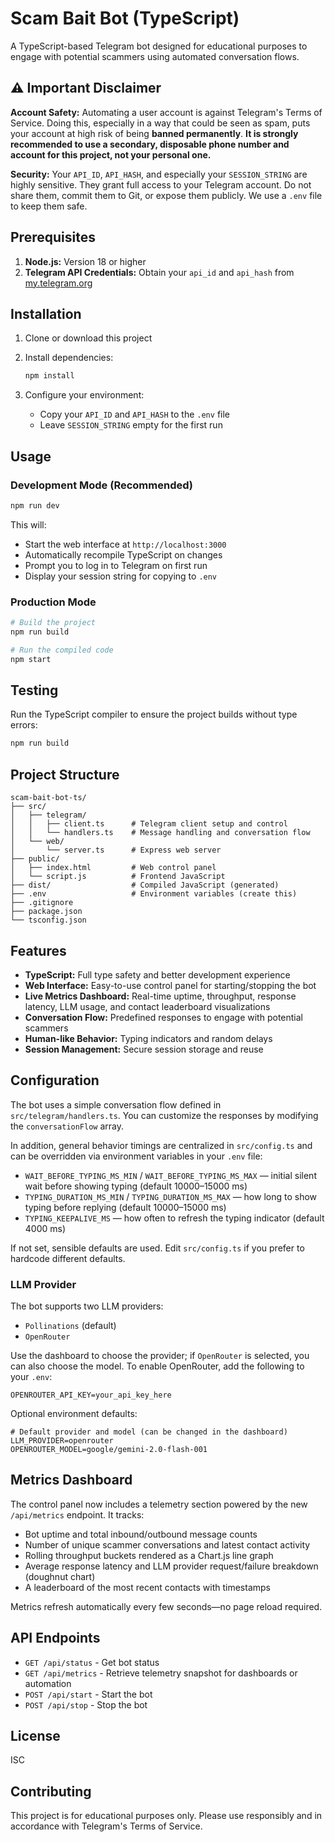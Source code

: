 # Scam Bait Bot (TypeScript)

A TypeScript-based Telegram bot designed for educational purposes to engage with potential scammers using automated conversation flows.

## ⚠️ Important Disclaimer

**Account Safety:** Automating a user account is against Telegram's Terms of Service. Doing this, especially in a way that could be seen as spam, puts your account at high risk of being **banned permanently**. **It is strongly recommended to use a secondary, disposable phone number and account for this project, not your personal one.**

**Security:** Your `API_ID`, `API_HASH`, and especially your `SESSION_STRING` are highly sensitive. They grant full access to your Telegram account. Do not share them, commit them to Git, or expose them publicly. We use a `.env` file to keep them safe.

## Prerequisites

1. **Node.js:** Version 18 or higher
2. **Telegram API Credentials:** Obtain your `api_id` and `api_hash` from [my.telegram.org](https://my.telegram.org)

## Installation

1. Clone or download this project
2. Install dependencies:
   ```bash
   npm install
   ```

3. Configure your environment:
   - Copy your `API_ID` and `API_HASH` to the `.env` file
   - Leave `SESSION_STRING` empty for the first run

## Usage

### Development Mode (Recommended)
```bash
npm run dev
```

This will:
- Start the web interface at `http://localhost:3000`
- Automatically recompile TypeScript on changes
- Prompt you to log in to Telegram on first run
- Display your session string for copying to `.env`

### Production Mode
```bash
# Build the project
npm run build

# Run the compiled code
npm start
```

## Testing

Run the TypeScript compiler to ensure the project builds without type errors:

```bash
npm run build
```

## Project Structure

```
scam-bait-bot-ts/
├── src/
│   ├── telegram/
│   │   ├── client.ts      # Telegram client setup and control
│   │   └── handlers.ts    # Message handling and conversation flow
│   └── web/
│       └── server.ts      # Express web server
├── public/
│   ├── index.html         # Web control panel
│   └── script.js          # Frontend JavaScript
├── dist/                  # Compiled JavaScript (generated)
├── .env                   # Environment variables (create this)
├── .gitignore
├── package.json
└── tsconfig.json
```

## Features

- **TypeScript:** Full type safety and better development experience
- **Web Interface:** Easy-to-use control panel for starting/stopping the bot
- **Live Metrics Dashboard:** Real-time uptime, throughput, response latency, LLM usage, and contact leaderboard visualizations
- **Conversation Flow:** Predefined responses to engage with potential scammers
- **Human-like Behavior:** Typing indicators and random delays
- **Session Management:** Secure session storage and reuse

## Configuration

The bot uses a simple conversation flow defined in `src/telegram/handlers.ts`. You can customize the responses by modifying the `conversationFlow` array.

In addition, general behavior timings are centralized in `src/config.ts` and can be overridden via environment variables in your `.env` file:

- `WAIT_BEFORE_TYPING_MS_MIN` / `WAIT_BEFORE_TYPING_MS_MAX` — initial silent wait before showing typing (default 10000–15000 ms)
- `TYPING_DURATION_MS_MIN` / `TYPING_DURATION_MS_MAX` — how long to show typing before replying (default 10000–15000 ms)
- `TYPING_KEEPALIVE_MS` — how often to refresh the typing indicator (default 4000 ms)

If not set, sensible defaults are used. Edit `src/config.ts` if you prefer to hardcode different defaults.

### LLM Provider

The bot supports two LLM providers:

- `Pollinations` (default)
- `OpenRouter`

Use the dashboard to choose the provider; if `OpenRouter` is selected, you can also choose the model. To enable OpenRouter, add the following to your `.env`:

```
OPENROUTER_API_KEY=your_api_key_here
```

Optional environment defaults:

```
# Default provider and model (can be changed in the dashboard)
LLM_PROVIDER=openrouter
OPENROUTER_MODEL=google/gemini-2.0-flash-001
```

## Metrics Dashboard

The control panel now includes a telemetry section powered by the new `/api/metrics` endpoint. It tracks:

- Bot uptime and total inbound/outbound message counts
- Number of unique scammer conversations and latest contact activity
- Rolling throughput buckets rendered as a Chart.js line graph
- Average response latency and LLM provider request/failure breakdown (doughnut chart)
- A leaderboard of the most recent contacts with timestamps

Metrics refresh automatically every few seconds—no page reload required.

## API Endpoints

- `GET /api/status` - Get bot status
- `GET /api/metrics` - Retrieve telemetry snapshot for dashboards or automation
- `POST /api/start` - Start the bot
- `POST /api/stop` - Stop the bot

## License

ISC

## Contributing

This project is for educational purposes only. Please use responsibly and in accordance with Telegram's Terms of Service.





